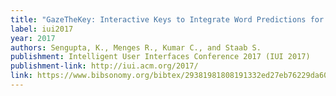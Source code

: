```yaml
---
title: "GazeTheKey: Interactive Keys to Integrate Word Predictions for Gaze-based Text Entry"
label: iui2017
year: 2017
authors: Sengupta, K., Menges R., Kumar C., and Staab S.
publishment: Intelligent User Interfaces Conference 2017 (IUI 2017)
publishment-link: http://iui.acm.org/2017/
link: https://www.bibsonomy.org/bibtex/29381981808191332ed27eb76229da605
---
```

